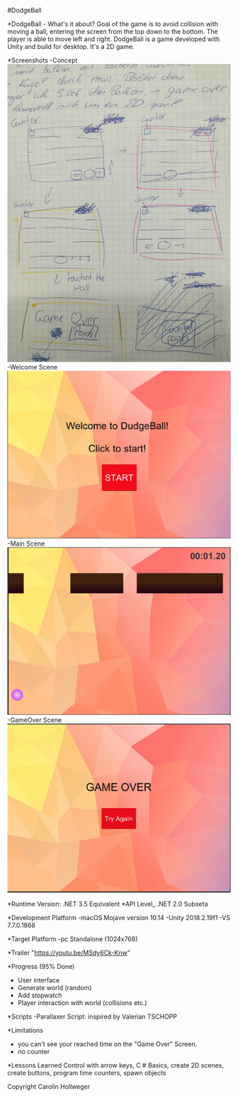 #DodgeBall

*DodgeBall - What's it about?
Goal of the game is to avoid collision with moving a ball, entering the screen from the top down to the bottom. The player is able to move left and right. DodgeBall is a game developed with Unity and build for desktop. It's a 2D game. 

*Screenshots
-Concept
![Concept](./Screenshots/DodgeBall.jpeg)
-Welcome Scene
![Welcome](./Screenshots/Welcome.png)
-Main Scene
![MainScrene](./Screenshots/MainScene.png)
-GameOver Scene
![GameOver](./Screenshots/GameOver.png)

*Runtime Version: .NET 3.5 Equivalent
*API Level_  .NET 2.0 Subseta

*Development Platform
-macOS Mojave version 10.14
-Unity 2018.2.19f1
-VS 7.7.0.1868

*Target Platform
-pc Standalone (1024x768)

*Trailer
"https://youtu.be/MSdy6Ck-Knw"

*Progress (95% Done)
- User interface
- Generate world (random)
- Add stopwatch
- Player interaction with world (collisions etc.)

*Scripts
-Parallaxer Script: inspired by Valerian TSCHOPP

*Limitations
- you can't see your reached time on the "Game Over" Screen.
- no counter

*Lessons Learned
Control with arrow keys, C # Basics, create 2D scenes, create buttons, program time counters, spawn objects

Copyright Carolin Hollweger


